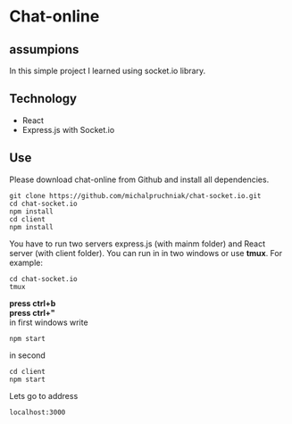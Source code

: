 # Chat-online
## assumpions
In this simple project I learned using socket.io library.
## Technology
- React
- Express.js with Socket.io
## Use
Please download chat-online from Github and install all dependencies.
```
git clone https://github.com/michalpruchniak/chat-socket.io.git
cd chat-socket.io
npm install
cd client
npm install
```
You have to run two servers express.js (with mainm folder) and React server (with client folder). You can run in in two windows or use **tmux**.
For example:
```
cd chat-socket.io
tmux
```
**press ctrl+b**  
**press ctrl+"**  
in first windows write  
```
npm start
```
in second
```
cd client
npm start
```
Lets go to address
```
localhost:3000
```
